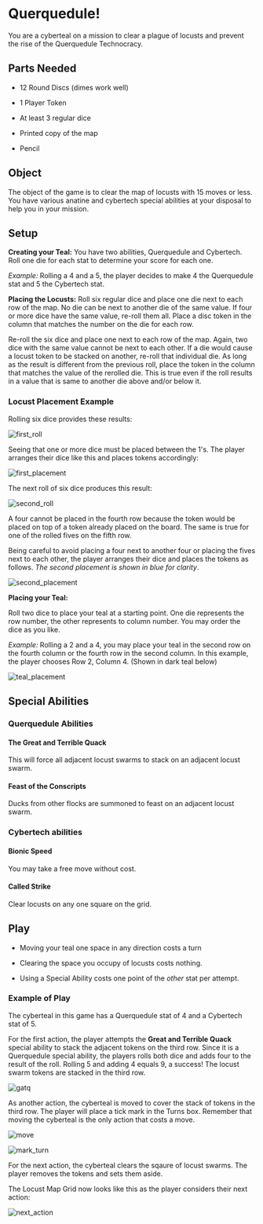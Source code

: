 # Querquedule!
You are a cyberteal on a mission to clear a plague of locusts and prevent the rise of the Querquedule Technocracy.

## Parts Needed

- 12 Round Discs (dimes work well)
- 1 Player Token

- At least 3 regular dice

- Printed copy of the map

- Pencil


## Object

The object of the game is to clear the map of locusts with 15 moves or less. You have various anatine and cybertech special abilities at your disposal to help you in your mission.

## Setup

**Creating your Teal:** You have two abilities, Querquedule and Cybertech. Roll one die for each stat to determine your score for each one.

*Example:* Rolling a 4 and a 5, the player decides to make 4 the Querquedule stat and 5 the  Cybertech stat.

**Placing the Locusts:** Roll six regular dice and place one die next to each row of the map. No die can be next to another die of the same value. If four or more dice have the same value, re-roll them all. Place a disc token in the column that matches the number on the die for each row.

Re-roll the six dice and place one next to each row of the map. Again, two dice with the same value cannot be next to each other. If a die would cause a locust token to be stacked on another, re-roll that individual die. As long as the result is different from the previous roll, place the token in the column that matches the value of the rerolled die. This is true even if the roll results in a value that is same to another die above and/or below it.

### Locust Placement Example
Rolling six dice provides these results:

![first_roll](/home/sycarion/SparkleShare/github.com/querquedule/img/example_roll.png)

Seeing that one or more dice must be placed between the 1's. The player arranges their dice like this and places tokens accordingly:

![first_placement](/home/sycarion/SparkleShare/github.com/querquedule/img/first_placement.png)

The next roll of six dice produces this result:

![second_roll](/home/sycarion/SparkleShare/github.com/querquedule/img/second_roll.png)

A four cannot be placed in the fourth row because the token would be placed on top of a token already placed on the board. The same is true for one of the rolled fives on the fifth row.

Being careful to avoid placing a four next to another four or placing the fives next to each other, the player arranges their dice and places the tokens as follows. *The second placement is shown in blue for clarity*.

![second_placement](/home/sycarion/SparkleShare/github.com/querquedule/img/second_placement.png)

**Placing your Teal:**

Roll two dice to place your teal at a starting point. One die represents the row number, the other represents to column number. You may order the dice as you like.

*Example:* Rolling a 2 and a 4, you may place your teal in the second row on the fourth column or the fourth row in the second column. In this example, the player chooses Row 2, Column 4. (Shown in dark teal below)

![teal_placement](/home/sycarion/SparkleShare/github.com/querquedule/img/teal_placement.png)

## Special Abilities

### Querquedule Abilities

#### The Great and Terrible Quack

This will force all adjacent locust swarms to stack on an adjacent locust swarm.

#### Feast of the Conscripts

Ducks from other flocks are summoned to feast on an adjacent locust swarm.

### Cybertech abilities

#### Bionic Speed

You may take a free move without cost.

#### Called Strike

Clear locusts on any one square on the grid.

## Play

- Moving your teal one space in any direction costs a turn

- Clearing the space you occupy of locusts costs nothing.
- Using a Special Ability costs one point of the *other* stat per attempt.

### Example of Play

The cyberteal in this game has a Querquedule stat of 4 and a Cybertech stat of 5.

For the first action, the player attempts the **Great and Terrible Quack** special ability to stack the adjacent tokens on the third row. Since it is a Querquedule special ability, the players rolls both dice and adds four to the result of the roll. Rolling 5 and adding 4 equals 9, a success! The locust swarm tokens are stacked in the third row.

![gatq](/home/sycarion/SparkleShare/github.com/querquedule/img/gatq.png)

As another action, the cyberteal is moved to cover the stack of tokens in the third row. The player will place a tick mark in the Turns box. Remember that moving the cyberteal is the only action that costs a move.


![move](/home/sycarion/SparkleShare/github.com/querquedule/img/move.png)

![mark_turn](/home/sycarion/SparkleShare/github.com/querquedule/img/mark_turn.png)

For the next action, the cyberteal clears the sqaure of locust swarms. The player removes the tokens and sets them aside.

The Locust Map Grid now looks like this as the player considers their next action:

![next_action](/home/sycarion/SparkleShare/github.com/querquedule/img/next_action.png)
